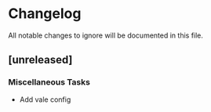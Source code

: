 # Changelog

All notable changes to ignore will be documented in this file.

## [unreleased]

### Miscellaneous Tasks

- Add vale config

<!-- fisher -->
